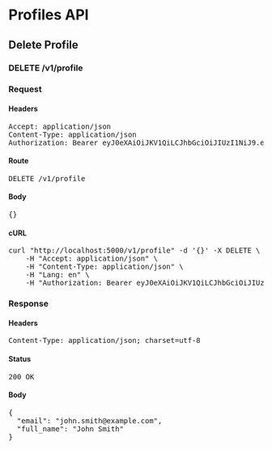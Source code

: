 # Profiles API

## Delete Profile

### DELETE /v1/profile
### Request

#### Headers

<pre>Accept: application/json
Content-Type: application/json
Authorization: Bearer eyJ0eXAiOiJKV1QiLCJhbGciOiJIUzI1NiJ9.eyJleHAiOjE1NTYxNzQ5OTUsInN1YiI6NDU4fQ.adN0-IrtbMvSfsXqpDNaV-Zyxhsq790N2DmXmKVgpEA</pre>

#### Route

<pre>DELETE /v1/profile</pre>

#### Body

<pre>{}</pre>

#### cURL

<pre class="request">curl &quot;http://localhost:5000/v1/profile&quot; -d &#39;{}&#39; -X DELETE \
	-H &quot;Accept: application/json&quot; \
	-H &quot;Content-Type: application/json&quot; \
	-H &quot;Lang: en&quot; \
	-H &quot;Authorization: Bearer eyJ0eXAiOiJKV1QiLCJhbGciOiJIUzI1NiJ9.eyJleHAiOjE1NTYxNzQ5OTUsInN1YiI6NDU4fQ.adN0-IrtbMvSfsXqpDNaV-Zyxhsq790N2DmXmKVgpEA&quot;</pre>

### Response

#### Headers

<pre>Content-Type: application/json; charset=utf-8</pre>

#### Status

<pre>200 OK</pre>

#### Body

<pre>{
  "email": "john.smith@example.com",
  "full_name": "John Smith"
}</pre>
